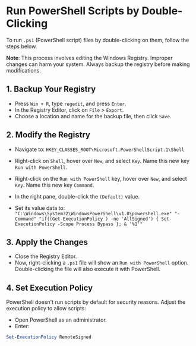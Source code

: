 # Run PowerShell Scripts by Double-Clicking

To run `.ps1` (PowerShell script) files by double-clicking on them, follow the steps below.

**Note**: This process involves editing the Windows Registry. Improper changes can harm your system. Always backup the registry before making modifications.

## 1. Backup Your Registry

- Press `Win + R`, type `regedit`, and press `Enter`.
- In the Registry Editor, click on `File` > `Export`.
- Choose a location and name for the backup file, then click `Save`.

## 2. Modify the Registry

- Navigate to:
  `HKEY_CLASSES_ROOT\Microsoft.PowerShellScript.1\Shell`

- Right-click on `Shell`, hover over `New`, and select `Key`. Name this new key `Run with PowerShell`.
- Right-click on the `Run with PowerShell` key, hover over `New`, and select `Key`. Name this new key `Command`.
- In the right pane, double-click the `(Default)` value.
- Set its value data to:
  `"C:\Windows\System32\WindowsPowerShell\v1.0\powershell.exe" "-Command" "if((Get-ExecutionPolicy ) -ne 'AllSigned') { Set-ExecutionPolicy -Scope Process Bypass }; & '%1'"`

## 3. Apply the Changes

- Close the Registry Editor.
- Now, right-clicking a `.ps1` file will show an `Run with PowerShell` option. Double-clicking the file will also execute it with PowerShell.

## 4. Set Execution Policy

PowerShell doesn't run scripts by default for security reasons. Adjust the execution policy to allow scripts:

- Open PowerShell as an administrator.
- Enter:

```powershell
Set-ExecutionPolicy RemoteSigned
```
